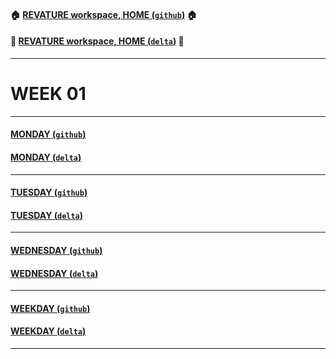 #### :house: [REVATURE workspace, HOME (`github`)](https://github.com/joedonline/REVATURE__workspace)  :house:
#### :house_with_garden: [REVATURE workspace, HOME (`delta`)](https://github.com/deltachannel/REVATURE__workspace) :house_with_garden:
---
# WEEK 01

---
#### [MONDAY (`github`)](https://github.com/joedonline/REVATURE__workspace/tree/master/WEEK__01/__01_MONDAY)
#### [MONDAY (`delta`)](https://github.com/deltachannel/REVATURE__workspace/tree/master/WEEK__01/__01_MONDAY)

---
#### [TUESDAY (`github`)](https://github.com/joedonline/REVATURE__workspace/tree/master/WEEK__01/__02_TUESDAY)
#### [TUESDAY (`delta`)](https://github.com/deltachannel/REVATURE__workspace/tree/master/WEEK__01/__02_TUESDAY)

---
#### [WEDNESDAY (`github`)](https://github.com/joedonline/REVATURE__workspace/tree/master/WEEK__01/__03_WEDNESDAY)
#### [WEDNESDAY (`delta`)](https://github.com/deltachannel/REVATURE__workspace/tree/master/WEEK__01/__03_WEDNESDAY)

---
#### [WEEKDAY (`github`)](https://github.com/joedonline/REVATURE__workspace/tree/master/WEEK__01/__nn_WEEKDAY)
#### [WEEKDAY (`delta`)](https://github.com/deltachannel/REVATURE__workspace/tree/master/WEEK__01/__nn_WEEKDAY)

---
